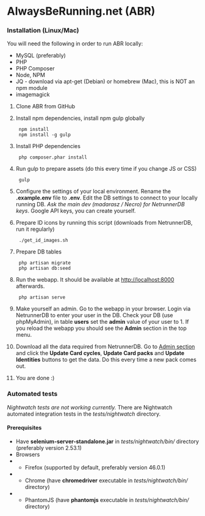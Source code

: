 # AlwaysBeRunning.net (ABR)

### Installation (Linux/Mac)

You will need the following in order to run ABR locally:
- MySQL (preferably)
- PHP
- PHP Composer
- Node, NPM
- JQ - download via apt-get (Debian) or homebrew (Mac), this is NOT an npm module
- imagemagick

1. Clone ABR from GitHub
2. Install npm dependencies, install npm gulp globally

        npm install
        npm install -g gulp

3. Install PHP dependencies

        php composer.phar install

4. Run gulp to prepare assets (do this every time if you change JS or CSS)

        gulp

5. Configure the settings of your local environment. Rename the **.example.env** file to **.env**. Edit the DB settings to connect to your locally running DB. *Ask the main dev (madarasz / Necro) for NetrunnerDB keys*.
Google API keys, you can create yourself.
6. Prepare ID icons by running this script (downloads from NetrunnerDB, run it regularly)

        ./get_id_images.sh

7. Prepare DB tables

        php artisan migrate
        php artisan db:seed

8. Run the webapp. It should be available at [http://localhost:8000](http://localhost:8000) afterwards.

        php artisan serve

9. Make yourself an admin. Go to the webapp in your browser. Login via NetrunnerDB to enter your user in the DB. Check your DB (use phpMyAdmin), in table **users** set the **admin** value of your user to 1. If you reload the webapp you should see the **Admin** section in the top menu.

10. Download all the data required from NetrunnerDB. Go to [Admin section](http://localhost:8000/admin) and click the **Update Card cycles**, **Update Card packs** and **Update Identities** buttons to get the data. Do this every time a new pack comes out.

11. You are done :)

### Automated tests

*Nightwatch tests are not working currently.*
There are Nightwatch automated integration tests in the *tests/nightwatch* directory.

#### Prerequisites
- Have **selenium-server-standalone.jar** in *tests/nightwatch/bin/* directory (preferably version 2.53.1)
- Browsers
- - Firefox (supported by default, preferably version 46.0.1)
- - Chrome (have **chromedriver** executable in *tests/nightwatch/bin/* directory)
- - PhantomJS (have **phantomjs** executable in *tests/nightwatch/bin/* directory)